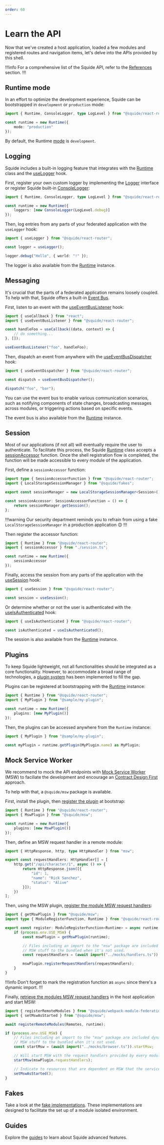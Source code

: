 ```yaml
---
order: 60
---
```


# Learn the API

Now that we've created a host application, loaded a few modules and registered routes and navigation items, let's delve into the APIs provided by this shell.

!!!info
For a comprehensive list of the Squide API, refer to the [References](/reference#api) section.
!!!

## Runtime mode

In an effort to optimize the development experience, Squide can be bootstrapped in `development` or `production` mode:

```ts host/src/bootstrap.tsx
import { Runtime, ConsoleLogger, type LogLevel } from "@squide/react-router";

const runtime = new Runtime({
    mode: "production"
});
```

By default, the Runtime [mode](../reference/runtime/runtime-class.md#change-the-runtime-mode) is `development`.

## Logging

Squide includes a built-in logging feature that integrates with the [Runtime](/reference/runtime/runtime-class.md) class and the [useLogger](/reference/runtime/useLogger.md) hook.

First, register your own custom logger by implementing the [Logger](/reference/logging/Logger.md) interface or register Squide built-in [ConsoleLogger](/reference/logging/ConsoleLogger):

```ts host/src/bootstrap.tsx
import { Runtime, ConsoleLogger, type LogLevel } from "@squide/react-router";

const runtime = new Runtime({
    loggers: [new ConsoleLogger(LogLevel.debug)]
});
```

Then, log entries from any parts of your federated application with the `useLogger` hook:

```ts
import { useLogger } from "@squide/react-router";

const logger = useLogger();

logger.debug("Hello", { world: "!" });
```

The logger is also available from the [Runtime](/reference/runtime/runtime-class.md#use-the-logger) instance.

## Messaging

It's crucial that the parts of a federated application remains loosely coupled. To help with that, Squide offers a built-in [Event Bus](/reference/messaging/EventBus.md).

First, listen to an event with the [useEventBusListener](/reference/messaging/useEventBusListener.md) hook:

```ts
import { useCallback } from "react";
import { useEventBusListener } from "@squide/react-router";

const handleFoo = useCallback((data, context) => {
    // do something...
}, []);

useEventBusListener("foo", handleFoo);
```

Then, dispatch an event from anywhere with the [useEventBusDispatcher](/reference/messaging/useEventBusDispatcher.md) hook:

```ts
import { useEventDispatcher } from "@squide/react-router";

const dispatch = useEventBusDispatcher();

dispatch("foo", "bar");
```

You can use the event bus to enable various communication scenarios, such as notifying components of state changes, broadcasting messages across modules, or triggering actions based on specific events.

The event bus is also available from the [Runtime](/reference/runtime/runtime-class.md#use-the-event-bus) instance.

## Session

Most of our applications (if not all) will eventually require the user to authenticate. To facilitate this process, the Squide [Runtime](/reference/runtime/runtime-class.md) class accepts a [sessionAccessor](/reference/fakes/LocalStorageSessionManager.md#integrate-with-a-runtime-instance) function. Once the shell registration flow is completed, the function will be made accessible to every module of the application.

First, define a `sessionAccessor` function:

```ts host/src/session.ts
import type { SessionAccessorFunction } from "@squide/react-router";
import { LocalStorageSessionManager } from "@squide/fakes";

export const sessionManager = new LocalStorageSessionManager<Session>();

const sessionAccessor: SessionAccessorFunction = () => {
    return sessionManager.getSession();
};
```

!!!warning
Our security department reminds you to refrain from using a fake `LocalStorageSessionManager` in a production application :blush:
!!!

Then register the accessor function:

```ts host/src/boostrap.tsx
import { Runtime } from "@squide/react-router";
import { sessionAccessor } from "./session.ts";

const runtime = new Runtime({
    sessionAccessor
});
```

Finally, access the session from any parts of the application with the [useSession](/reference/runtime/useSession.md) hook:

```ts
import { useSession } from "@squide/react-router";

const session = useSession();
```

Or determine whether or not the user is authenticated with the [useIsAuthenticated](/reference/session/useIsAuthenticated.md) hook:

```ts
import { useIsAuthenticated } from "@squide/react-router";

const isAuthenticated = useIsAuthenticated();
```

The session is also available from the [Runtime](/reference/runtime/runtime-class.md) instance.

## Plugins

To keep Squide lightweight, not all functionalities should be integrated as a core functionality. However, to accommodate a broad range of technologies, a [plugin system](../reference/plugins/plugin.md) has been implemented to fill the gap.

Plugins can be registered at bootstrapping with the [Runtime](../reference/runtime/runtime-class.md) instance:

```ts host/src/boostrap.tsx
import { Runtime } from "@squide/react-router";
import { MyPlugin } from "@sample/my-plugin";

const runtime = new Runtime({
    plugins: [new MyPlugin()]
});
```

Then, the plugins can be accessed anywhere from the `Runtime` instance:

```ts
import { MyPlugin } from "@sample/my-plugin";

const myPlugin = runtime.getPlugin(MyPlugin.name) as MyPlugin;
```

## Mock Service Worker

We recommend to mock the API endpoints with [Mock Service Worker](https://mswjs.io/) (MSW) to faciliate the development and encourage an [Contract Design First](https://devblogs.microsoft.com/ise/2023/05/08/design-api-first-with-typespec/) approach.

To help with that, a `@squide/msw` package is available.

First, install the plugin, then [register the plugin](../reference/msw/MswPlugin.md#register-the-msw-plugin) at bootstrap:

```ts host/src/boostrap.tsx
import { Runtime } from "@squide/react-router";
import { MswPlugin } from "@squide/msw";

const runtime = new Runtime({
    plugins: [new MswPlugin()]
});
```

Then, define an MSW request handler in a remote module:

```ts remote-module/mocks/handlers.ts
import { HttpResponse, http, type HttpHandler } from "msw";

export const requestHandlers: HttpHandler[] = [
    http.get("/api/character/1", async () => {
        return HttpResponse.json([{
            "id": 1,
            "name": "Rick Sanchez",
            "status": "Alive"
        }]);
    })
];
```

Then, using the MSW plugin, [register the module MSW request handlers](../reference/msw/MswPlugin.md#register-request-handlers):

```ts !#10,12 remote-module/src/register.tsx
import { getMswPlugin } from "@squide/msw";
import type { ModuleRegisterFunction, Runtime } from "@squide/react-router"; 

export const register: ModuleRegisterFunction<Runtime> = async runtime => {
    if (process.env.USE_MSW) {
        const mswPlugin = getMswPlugin(runtime);

        // Files including an import to the "msw" package are included dynamically to prevent adding
        // MSW stuff to the bundled when it's not used.
        const requestHandlers = (await import("../mocks/handlers.ts")).requestHandlers;

        mswPlugin.registerRequestHandlers(requestHandlers);
    }
}
```

!!!info
Don't forget to mark the registration function as `async` since there's a dynamic import.
!!!

Finally, [retrieve the modules MSW request handlers](../reference/msw/MswPlugin.md#retrieve-the-request-handlers) in the host application and start MSW:

```ts !#9,12
import { registerRemoteModules } from "@squide/webpack-module-federation";
import { setMswAsStarted } from "@squide/msw";

await registerRemoteModules(Remotes, runtime);

if (process.env.USE_MSW) {
    // Files including an import to the "msw" package are included dynamically to prevent adding
    // MSW stuff to the bundled when it's not used.
    const startMsw = (await import("../mocks/browser.ts")).startMsw;

    // Will start MSW with the request handlers provided by every module.
    startMsw(mswPlugin.requestHandlers);

    // Indicate to resources that are dependent on MSW that the service has been started.
    setMswAsStarted();
}
```

## Fakes

Take a look at the [fake implementations](../reference/default.md#fakes). These implementations are designed to facilitate the set up of a module isolated environment.

## Guides

Explore the [guides](../guides/default.md) to learn about Squide advanced features.
